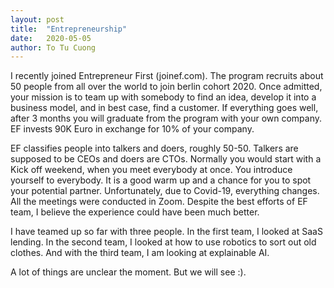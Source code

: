 ```yaml
---
layout: post
title:  "Entrepreneurship"
date:   2020-05-05
author: To Tu Cuong
---
```



I recently joined Entrepreneur First (joinef.com). The program recruits about 50 people from all over the world to join berlin cohort 2020. Once admitted, your mission is to team up with somebody to find an idea, develop it into a business model, and in best case, find a customer. If everything goes well, after 3 months you will graduate from the program with your own company. EF invests 90K Euro in exchange for 10% of your company. 

EF classifies people into talkers and doers, roughly 50-50. Talkers are supposed to be CEOs and doers are CTOs. Normally you would start with a Kick off weekend, when you meet everybody at once. You introduce yourself to everybody. It is a good warm up and a chance for you to spot your potential partner. Unfortunately, due to Covid-19, everything changes. All the meetings were conducted in Zoom. Despite the best efforts of EF team, I believe the experience could have been much better.

I have teamed up so far with three people. In the first team, I looked at SaaS lending. In the second team, I looked at how to use robotics to sort out old clothes. And with the third team, I am looking at explainable AI.

A lot of things are unclear the moment. But we will see :).
